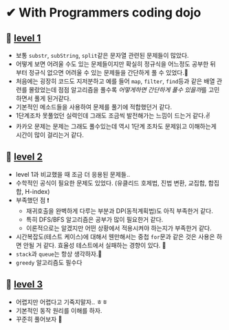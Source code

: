 # ✔ With Programmers coding dojo

## 🌈 [level 1](https://github.com/saseungmin/daily_coding_dojo/tree/master/programmers/Level%201)
- 보통 `substr`, `subString`, `split`같은 문자열 관련된 문제들이 많았다.
- 어떻게 보면 어려울 수도 있는 문제들이지만 확실히 정규식을 어느정도 공부한 뒤 부터 정규식 없으면 어려울 수 있는 문제들을 간단하게 풀 수 있었다.😤
- 처음에는 굉장히 코드도 지저분하고 예를 들어 `map`, `filter`, `find`등과 같은 배열 관련를 몰랐었는데 점점 알고리즘을 풀수록 *어떻게하면 간단하게 풀수 있을까*를 고민하면서 풀게 된거같다. 
- 기본적인 메소드들을 사용하여 문제를 풀기에 적합했던거 같다.
- 1단계조차 못풀었던 실력인데 그래도 조금씩 발전해가는 느낌이 드는거 같다.✌
- 카카오 문제는 문제는 그래도 풀수있는데 역시 1단계 조차도 문제읽고 이해하는게 시간이 많이 걸리는거 같다.
## 🌈 [level 2](https://github.com/saseungmin/daily_coding_dojo/tree/master/programmers/Level%202)
- level 1과 비교했을 때 조금 더 응용된 문제들..
- 수학적인 공식이 필요한 문제도 있었다. (유클리드 호제법, 진법 변환, 교집합, 합집합, H-index)
- 부족했던 점 ❗
  - 재귀호출을 완벽하게 다루는 부분과 DP(동적계획법)도 아직 부족한거 같다.
  - 특히 DFS/BFS 알고리즘은 공부가 많이 필요한거 같다.
  - 이론적으로는 알겠지만 어떤 상황에서 적용시켜야 하는지가 부족한거 같다.
- 시간복잡도(테스트 케이스)에 대해서 웬만해서는 중첩 `for`문과 같은 것은 사용은 하면 안될 거 같다. 효율성 테스트에서 실패하는 경향이 있다. 🎯
- `stack`과 `queue`는 항상 생각하자.😤
- `greedy` 알고리즘도 필수다
## 🌈 [level 3](https://github.com/saseungmin/daily_coding_dojo/tree/master/programmers/Level%203)
- 어렵지만 어렵다고 기죽지말자.. ㅎㅎ
- 기본적인 동작 원리를 이해를 하자.
- 꾸준히 풀어보자 📖
